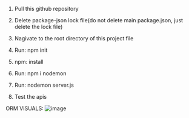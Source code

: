 1. Pull this github repository

2. Delete package-json lock file(do not delete main package.json, just delete the lock file)

3. Nagivate to the root directory of this project file

4. Run: npm init

5. npm: install

6. Run: npm i nodemon

7. Run: nodemon server.js

8. Test the apis

ORM VISUALS:
![image](https://github.com/imvicky0011/ChatbotApi/assets/86552305/0c479e64-7a3a-458e-b1d9-cbf99e926c1b)

